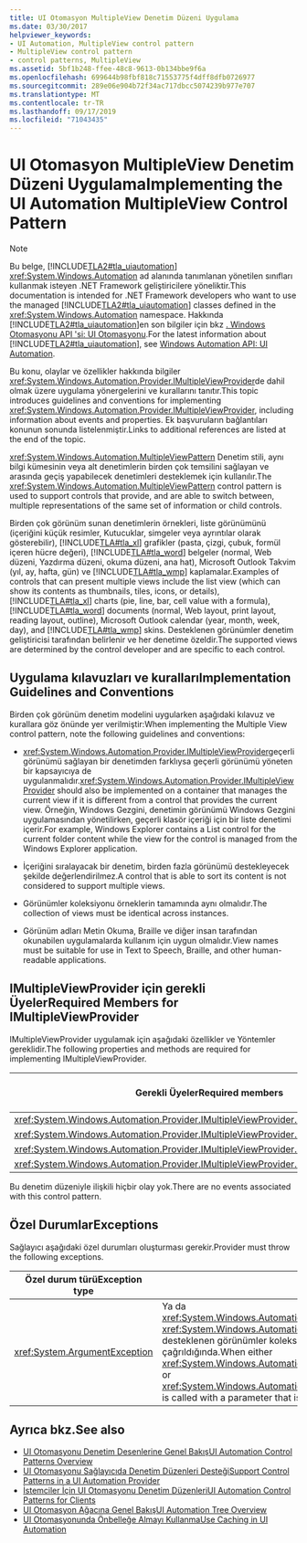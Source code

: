 ```yaml
---
title: UI Otomasyon MultipleView Denetim Düzeni Uygulama
ms.date: 03/30/2017
helpviewer_keywords:
- UI Automation, MultipleView control pattern
- MultipleView control pattern
- control patterns, MultipleView
ms.assetid: 5bf1b248-ffee-48c8-9613-0b134bbe9f6a
ms.openlocfilehash: 699644b98fbf818c71553775f4dff8dfb0726977
ms.sourcegitcommit: 289e06e904b72f34ac717dbcc5074239b977e707
ms.translationtype: MT
ms.contentlocale: tr-TR
ms.lasthandoff: 09/17/2019
ms.locfileid: "71043435"
---
```

# <a name="implementing-the-ui-automation-multipleview-control-pattern"></a><span data-ttu-id="c81cf-102">UI Otomasyon MultipleView Denetim Düzeni Uygulama</span><span class="sxs-lookup"><span data-stu-id="c81cf-102">Implementing the UI Automation MultipleView Control Pattern</span></span>
> [!NOTE]
> <span data-ttu-id="c81cf-103">Bu belge, [!INCLUDE[TLA2#tla_uiautomation](../../../includes/tla2sharptla-uiautomation-md.md)] <xref:System.Windows.Automation> ad alanında tanımlanan yönetilen sınıfları kullanmak isteyen .NET Framework geliştiricilere yöneliktir.</span><span class="sxs-lookup"><span data-stu-id="c81cf-103">This documentation is intended for .NET Framework developers who want to use the managed [!INCLUDE[TLA2#tla_uiautomation](../../../includes/tla2sharptla-uiautomation-md.md)] classes defined in the <xref:System.Windows.Automation> namespace.</span></span> <span data-ttu-id="c81cf-104">Hakkında [!INCLUDE[TLA2#tla_uiautomation](../../../includes/tla2sharptla-uiautomation-md.md)]en son bilgiler için bkz [. Windows Otomasyonu API 'si: UI Otomasyonu](https://go.microsoft.com/fwlink/?LinkID=156746).</span><span class="sxs-lookup"><span data-stu-id="c81cf-104">For the latest information about [!INCLUDE[TLA2#tla_uiautomation](../../../includes/tla2sharptla-uiautomation-md.md)], see [Windows Automation API: UI Automation](https://go.microsoft.com/fwlink/?LinkID=156746).</span></span>  
  
 <span data-ttu-id="c81cf-105">Bu konu, olaylar ve özellikler hakkında bilgiler <xref:System.Windows.Automation.Provider.IMultipleViewProvider>de dahil olmak üzere uygulama yönergelerini ve kurallarını tanıtır.</span><span class="sxs-lookup"><span data-stu-id="c81cf-105">This topic introduces guidelines and conventions for implementing <xref:System.Windows.Automation.Provider.IMultipleViewProvider>, including information about events and properties.</span></span> <span data-ttu-id="c81cf-106">Ek başvuruların bağlantıları konunun sonunda listelenmiştir.</span><span class="sxs-lookup"><span data-stu-id="c81cf-106">Links to additional references are listed at the end of the topic.</span></span>  
  
 <span data-ttu-id="c81cf-107"><xref:System.Windows.Automation.MultipleViewPattern> Denetim stili, aynı bilgi kümesinin veya alt denetimlerin birden çok temsilini sağlayan ve arasında geçiş yapabilecek denetimleri desteklemek için kullanılır.</span><span class="sxs-lookup"><span data-stu-id="c81cf-107">The <xref:System.Windows.Automation.MultipleViewPattern> control pattern is used to support controls that provide, and are able to switch between, multiple representations of the same set of information or child controls.</span></span>  
  
 <span data-ttu-id="c81cf-108">Birden çok görünüm sunan denetimlerin örnekleri, liste görünümünü (içeriğini küçük resimler, Kutucuklar, simgeler veya ayrıntılar olarak gösterebilir), [!INCLUDE[TLA#tla_xl](../../../includes/tlasharptla-xl-md.md)] grafikler (pasta, çizgi, çubuk, formül içeren hücre değeri), [!INCLUDE[TLA#tla_word](../../../includes/tlasharptla-word-md.md)] belgeler (normal, Web düzeni, Yazdırma düzeni, okuma düzeni, ana hat), Microsoft Outlook Takvim (yıl, ay, hafta, gün) ve [!INCLUDE[TLA#tla_wmp](../../../includes/tlasharptla-wmp-md.md)] kaplamalar.</span><span class="sxs-lookup"><span data-stu-id="c81cf-108">Examples of controls that can present multiple views include the list view (which can show its contents as thumbnails, tiles, icons, or details), [!INCLUDE[TLA#tla_xl](../../../includes/tlasharptla-xl-md.md)] charts (pie, line, bar, cell value with a formula), [!INCLUDE[TLA#tla_word](../../../includes/tlasharptla-word-md.md)] documents (normal, Web layout, print layout, reading layout, outline), Microsoft Outlook calendar (year, month, week, day), and [!INCLUDE[TLA#tla_wmp](../../../includes/tlasharptla-wmp-md.md)] skins.</span></span> <span data-ttu-id="c81cf-109">Desteklenen görünümler denetim geliştiricisi tarafından belirlenir ve her denetime özeldir.</span><span class="sxs-lookup"><span data-stu-id="c81cf-109">The supported views are determined by the control developer and are specific to each control.</span></span>  
  
<a name="Implementation_Guidelines_and_Conventions"></a>   
## <a name="implementation-guidelines-and-conventions"></a><span data-ttu-id="c81cf-110">Uygulama kılavuzları ve kuralları</span><span class="sxs-lookup"><span data-stu-id="c81cf-110">Implementation Guidelines and Conventions</span></span>  
 <span data-ttu-id="c81cf-111">Birden çok görünüm denetim modelini uygularken aşağıdaki kılavuz ve kurallara göz önünde yer verilmiştir:</span><span class="sxs-lookup"><span data-stu-id="c81cf-111">When implementing the Multiple View control pattern, note the following guidelines and conventions:</span></span>  
  
- <span data-ttu-id="c81cf-112"><xref:System.Windows.Automation.Provider.IMultipleViewProvider>geçerli görünümü sağlayan bir denetimden farklıysa geçerli görünümü yöneten bir kapsayıcıya de uygulanmalıdır.</span><span class="sxs-lookup"><span data-stu-id="c81cf-112"><xref:System.Windows.Automation.Provider.IMultipleViewProvider> should also be implemented on a container that manages the current view if it is different from a control that provides the current view.</span></span> <span data-ttu-id="c81cf-113">Örneğin, Windows Gezgini, denetimin görünümü Windows Gezgini uygulamasından yönetilirken, geçerli klasör içeriği için bir liste denetimi içerir.</span><span class="sxs-lookup"><span data-stu-id="c81cf-113">For example, Windows Explorer contains a List control for the current folder content while the view for the control is managed from the Windows Explorer application.</span></span>  
  
- <span data-ttu-id="c81cf-114">İçeriğini sıralayacak bir denetim, birden fazla görünümü destekleyecek şekilde değerlendirilmez.</span><span class="sxs-lookup"><span data-stu-id="c81cf-114">A control that is able to sort its content is not considered to support multiple views.</span></span>  
  
- <span data-ttu-id="c81cf-115">Görünümler koleksiyonu örneklerin tamamında aynı olmalıdır.</span><span class="sxs-lookup"><span data-stu-id="c81cf-115">The collection of views must be identical across instances.</span></span>  
  
- <span data-ttu-id="c81cf-116">Görünüm adları Metin Okuma, Braille ve diğer insan tarafından okunabilen uygulamalarda kullanım için uygun olmalıdır.</span><span class="sxs-lookup"><span data-stu-id="c81cf-116">View names must be suitable for use in Text to Speech, Braille, and other human-readable applications.</span></span>  
  
<a name="Required_Members_for_IMultipleViewProvider"></a>   
## <a name="required-members-for-imultipleviewprovider"></a><span data-ttu-id="c81cf-117">IMultipleViewProvider için gerekli Üyeler</span><span class="sxs-lookup"><span data-stu-id="c81cf-117">Required Members for IMultipleViewProvider</span></span>  
 <span data-ttu-id="c81cf-118">IMultipleViewProvider uygulamak için aşağıdaki özellikler ve Yöntemler gereklidir.</span><span class="sxs-lookup"><span data-stu-id="c81cf-118">The following properties and methods are required for implementing IMultipleViewProvider.</span></span>  
  
|<span data-ttu-id="c81cf-119">Gerekli Üyeler</span><span class="sxs-lookup"><span data-stu-id="c81cf-119">Required members</span></span>|<span data-ttu-id="c81cf-120">Üye türü</span><span class="sxs-lookup"><span data-stu-id="c81cf-120">Member type</span></span>|<span data-ttu-id="c81cf-121">Notlar</span><span class="sxs-lookup"><span data-stu-id="c81cf-121">Notes</span></span>|  
|----------------------|-----------------|-----------|  
|<xref:System.Windows.Automation.Provider.IMultipleViewProvider.CurrentView%2A>|<span data-ttu-id="c81cf-122">Özellik</span><span class="sxs-lookup"><span data-stu-id="c81cf-122">Property</span></span>|<span data-ttu-id="c81cf-123">Yok.</span><span class="sxs-lookup"><span data-stu-id="c81cf-123">None</span></span>|  
|<xref:System.Windows.Automation.Provider.IMultipleViewProvider.GetSupportedViews%2A>|<span data-ttu-id="c81cf-124">Yöntem</span><span class="sxs-lookup"><span data-stu-id="c81cf-124">Method</span></span>|<span data-ttu-id="c81cf-125">Yok.</span><span class="sxs-lookup"><span data-stu-id="c81cf-125">None</span></span>|  
|<xref:System.Windows.Automation.Provider.IMultipleViewProvider.GetViewName%2A>|<span data-ttu-id="c81cf-126">Yöntem</span><span class="sxs-lookup"><span data-stu-id="c81cf-126">Method</span></span>|<span data-ttu-id="c81cf-127">Yok.</span><span class="sxs-lookup"><span data-stu-id="c81cf-127">None</span></span>|  
|<xref:System.Windows.Automation.Provider.IMultipleViewProvider.SetCurrentView%2A>|<span data-ttu-id="c81cf-128">Yöntem</span><span class="sxs-lookup"><span data-stu-id="c81cf-128">Method</span></span>|<span data-ttu-id="c81cf-129">Yok.</span><span class="sxs-lookup"><span data-stu-id="c81cf-129">None</span></span>|  
  
 <span data-ttu-id="c81cf-130">Bu denetim düzeniyle ilişkili hiçbir olay yok.</span><span class="sxs-lookup"><span data-stu-id="c81cf-130">There are no events associated with this control pattern.</span></span>  
  
<a name="Exceptions"></a>   
## <a name="exceptions"></a><span data-ttu-id="c81cf-131">Özel Durumlar</span><span class="sxs-lookup"><span data-stu-id="c81cf-131">Exceptions</span></span>  
 <span data-ttu-id="c81cf-132">Sağlayıcı aşağıdaki özel durumları oluşturması gerekir.</span><span class="sxs-lookup"><span data-stu-id="c81cf-132">Provider must throw the following exceptions.</span></span>  
  
|<span data-ttu-id="c81cf-133">Özel durum türü</span><span class="sxs-lookup"><span data-stu-id="c81cf-133">Exception type</span></span>|<span data-ttu-id="c81cf-134">Koşul</span><span class="sxs-lookup"><span data-stu-id="c81cf-134">Condition</span></span>|  
|--------------------|---------------|  
|<xref:System.ArgumentException>|<span data-ttu-id="c81cf-135">Ya da <xref:System.Windows.Automation.Provider.IMultipleViewProvider.SetCurrentView%2A> <xref:System.Windows.Automation.Provider.IMultipleViewProvider.GetViewName%2A> desteklenen görünümler koleksiyonunun üyesi olmayan bir parametre ile çağrıldığında.</span><span class="sxs-lookup"><span data-stu-id="c81cf-135">When either <xref:System.Windows.Automation.Provider.IMultipleViewProvider.SetCurrentView%2A> or <xref:System.Windows.Automation.Provider.IMultipleViewProvider.GetViewName%2A> is called with a parameter that is not a member of the supported views collection.</span></span>|  
  
## <a name="see-also"></a><span data-ttu-id="c81cf-136">Ayrıca bkz.</span><span class="sxs-lookup"><span data-stu-id="c81cf-136">See also</span></span>

- [<span data-ttu-id="c81cf-137">UI Otomasyonu Denetim Desenlerine Genel Bakış</span><span class="sxs-lookup"><span data-stu-id="c81cf-137">UI Automation Control Patterns Overview</span></span>](ui-automation-control-patterns-overview.md)
- [<span data-ttu-id="c81cf-138">UI Otomasyonu Sağlayıcıda Denetim Düzenleri Desteği</span><span class="sxs-lookup"><span data-stu-id="c81cf-138">Support Control Patterns in a UI Automation Provider</span></span>](support-control-patterns-in-a-ui-automation-provider.md)
- [<span data-ttu-id="c81cf-139">İstemciler İçin UI Otomasyonu Denetim Düzenleri</span><span class="sxs-lookup"><span data-stu-id="c81cf-139">UI Automation Control Patterns for Clients</span></span>](ui-automation-control-patterns-for-clients.md)
- [<span data-ttu-id="c81cf-140">UI Otomasyon Ağacına Genel Bakış</span><span class="sxs-lookup"><span data-stu-id="c81cf-140">UI Automation Tree Overview</span></span>](ui-automation-tree-overview.md)
- [<span data-ttu-id="c81cf-141">UI Otomasyonunda Önbelleğe Almayı Kullanma</span><span class="sxs-lookup"><span data-stu-id="c81cf-141">Use Caching in UI Automation</span></span>](use-caching-in-ui-automation.md)
